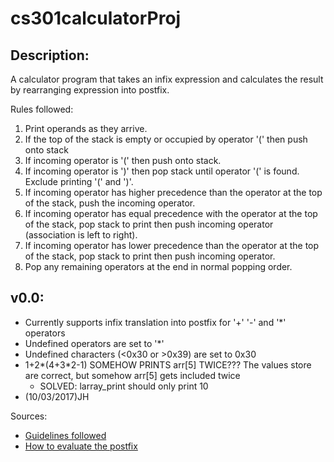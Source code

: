 # cs301calculatorProj

## Description: 	
A calculator program that takes an infix expression and calculates the result by rearranging expression into postfix.

Rules followed:
1. Print operands as they arrive.
2. If the top of the stack is empty or occupied by operator '(' then push onto stack
3. If incoming operator is '(' then push onto stack.
4. If incoming operator is ')' then pop stack until operator '(' is found. Exclude
	printing '(' and ')'.
5. If incoming operator has higher precedence than the operator at the top of the stack,
	push the incoming operator.
6. If incoming operator has equal precedence with the operator at the top of the stack,
	pop stack to print then push incoming operator (association is left to right).
7. If incoming operator has lower precedence than the operator at the top of the stack,
	pop stack to print then push incoming operator.
8. Pop any remaining operators at the end in normal popping order.

## v0.0:
- Currently supports infix translation into postfix for '+' '-' and '\*' operators
- Undefined operators are set to '\*'
- Undefined characters (<0x30 or >0x39) are set to 0x30
- 1+2\*(4+3\*2-1) SOMEHOW PRINTS arr[5] TWICE??? The values store are correct, but somehow arr[5] gets included twice
	- SOLVED: larray_print should only print 10
- (10/03/2017)JH

Sources:
- [Guidelines followed](http://csis.pace.edu/~wolf/CS122/infix-postfix.htm)
- [How to evaluate the postfix](http://scriptasylum.com/tutorials/infix_postfix/algorithms/postfix-evaluation/)

